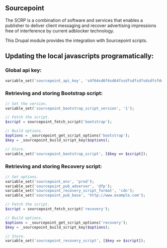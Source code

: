 ## Sourcepoint
The SCRP is a
combination of software and services that enables a publisher to deliver client
messaging and recover advertising impressions free of interference
by current adblocker technology.

This Drupal module provides the integration with Sourcepoint scripts.

## Updating the local javascripts programatically:

### Global api key:
```php
variable_set('sourcepoint_api_key', 's4f64sd6f4sd64fssdfsdfsdfsdsdfsfdd4');
```

### Retrieving and storing Bootstrap script:
```php
// Set the version.
variable_set('sourcepoint_bootstrap_script_version', '1');

// Fetch the script.
$script = sourcepoint_fetch_script('bootstrap');

// Build options.
$options = _sourcepoint_get_script_options('bootstrap');
$key = _sourcepoint_build_script_key($options);

// Store.
variable_set('sourcepoint_bootstrap_script', [$key => $script]);
```

### Retrieving and storing Recovery script:
```php
// Set options.
variable_set('sourcepoint_env', 'prod');
variable_set('sourcepoint_pub_adserver', 'dfp');
variable_set('sourcepoint_recovery_script_format', 'cdn');
variable_set('sourcepoint_pub_base', 'http://www.example.com');

// Fetch the script.
$script = sourcepoint_fetch_script('recovery');

// Build options.
$options = _sourcepoint_get_script_options('recovery');
$key = _sourcepoint_build_script_key($options);

// Store.
variable_set('sourcepoint_recovery_script', [$key => $script]);
```
